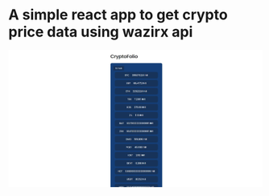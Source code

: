 # A simple react app to get crypto price data using wazirx api

![App Image](app-image.jpg "App Image")